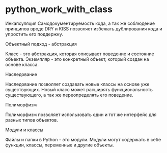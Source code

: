 # python_work_with_class
Инкапсуляция
Самодокументируемость кода, а так же соблюдение принципов вроде DRY и KISS позволяет избежать дублирования кода и упростить его поддержку.

Объектный подход - абстракция

Класс - это абстракция, которая описывает поведение и состояние объекта. Экземпляр - это конкретный объект, который создан на основе класса.

Наследование

Наследование позволяет создавать новые классы на основе уже существующих. Новый класс может расширять функциональность существующего, а так же переопределять его поведение.

Полиморфизм

Полиморфизм позволяет использовать один и тот же интерфейс для разных типов объектов.

Модули и классы

Файлы и папки в Python - это модули. Модули могут содержать в себе функции, классы, переменные и другие объекты.
